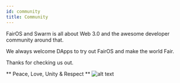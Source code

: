```yaml
---
id: community
title: Community
---
```


FairOS and Swarm is all about Web 3.0 and the awesome developer community around that.

We always welcome DApps to try out FairOS and make the world Fair.

Thanks for checking us out. 

** Peace, Love, Unity & Respect ** ![alt text](/img/favicon.ico "")
